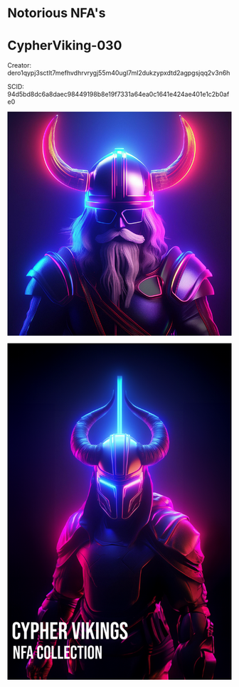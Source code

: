 # Notorious NFA's

# CypherViking-030

Creator: dero1qypj3sctlt7mefhvdhrvrygj55m40ugl7ml2dukzypxdtd2agpgsjqq2v3n6h

SCID: 94d5bd8dc6a8daec98449198b8e19f7331a64ea0c1641e424ae401e1c2b0afe0

![Cover Art](https://github.com/Notoriousjoshyb/CypherVikings-030/blob/main/CypherViking-030-IC.png?raw=true)


![Cover Art](https://github.com/Notoriousjoshyb/CypherVikings-030/blob/main/CypherViking-CA.png?raw=true)

